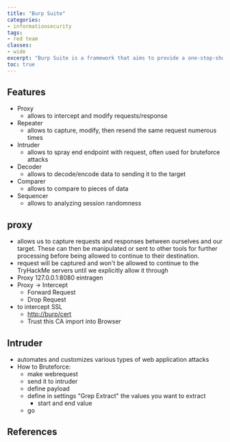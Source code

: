 ```yaml
---
title: "Burp Suite"
categories: 
- informationsecurity
tags:
- red team
classes: 
- wide
excerpt: "Burp Suite is a framework that aims to provide a one-stop-shop for web application penetration testing" 
toc: true
--- 
```

## Features

* Proxy
  * allows to intercept and modify requests/response
* Repeater
  * allows to capture, modify, then resend the same request numerous times
* Intruder
  * allows to spray end endpoint with request, often used for bruteforce attacks
* Decoder
  * allows to decode/encode data to sending it to the target
* Comparer
  * allows to compare to pieces of data
* Sequencer
  * allows to analyzing session randomness

## proxy

* allows us to capture requests and responses between ourselves and our target. These can then be manipulated or sent to other tools for further processing before being allowed to continue to their destination.
* request will be captured and won't be allowed to continue to the TryHackMe servers until we explicitly allow it through
* Proxy 127.0.0.1:8080 eintragen
* Proxy -> Intercept
  * Forward Request
  * Drop Request
* to intercept SSL
  * <http://burp/cert>
  * Trust this CA import into Browser
  
## Intruder

* automates and customizes various types of web application attacks
* How to Bruteforce:
  * make webrequest
  * send it to intruder
  * define payload
  * define in settings "Grep Extract" the values you want to extract
    * start and end value
  * go

## References

[def]: https://portswigger.net/burp/documentation/desktop/testing-workflow/authentication-mechanisms/brute-forcing-logins